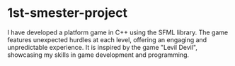 # 1st-smester-project
I have developed a platform game in C++ using the SFML library. The game features unexpected hurdles at each level, offering an engaging and unpredictable experience. It is inspired by the game "Levil Devil", showcasing my skills in game development and programming.
